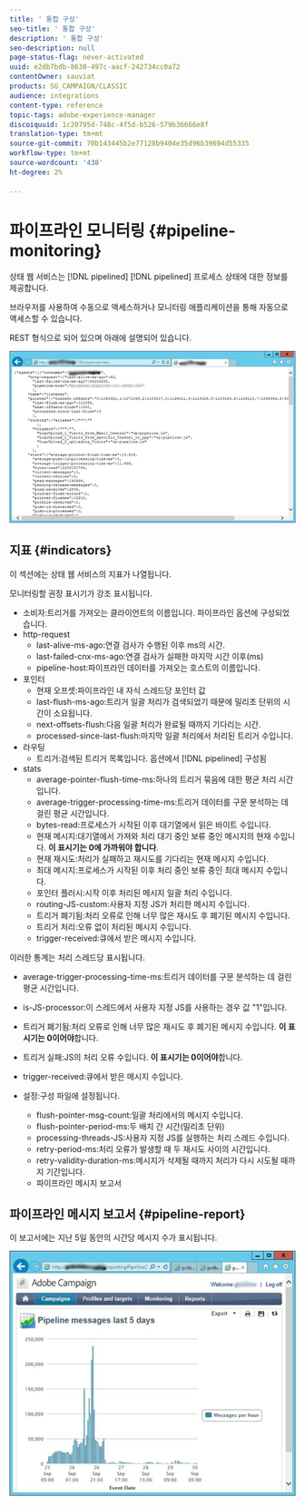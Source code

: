 ```yaml
---
title: ' 통합 구성'
seo-title: ' 통합 구성'
description: ' 통합 구성'
seo-description: null
page-status-flag: never-activated
uuid: e2db7bdb-8630-497c-aacf-242734cc0a72
contentOwner: sauviat
products: SG_CAMPAIGN/CLASSIC
audience: integrations
content-type: reference
topic-tags: adobe-experience-manager
discoiquuid: 1c20795d-748c-4f5d-b526-579b36666e8f
translation-type: tm+mt
source-git-commit: 70b143445b2e77128b9404e35d96b39694d55335
workflow-type: tm+mt
source-wordcount: '438'
ht-degree: 2%

---
```



# 파이프라인 모니터링 {#pipeline-monitoring}

상태 웹 서비스는 [!DNL pipelined] [!DNL pipelined] 프로세스 상태에 대한 정보를 제공합니다.

브라우저를 사용하여 수동으로 액세스하거나 모니터링 애플리케이션을 통해 자동으로 액세스할 수 있습니다.

REST 형식으로 되어 있으며 아래에 설명되어 있습니다.

![](assets/triggers_8.png)

## 지표 {#indicators}

이 섹션에는 상태 웹 서비스의 지표가 나열됩니다.

모니터링할 권장 표시기가 강조 표시됩니다.

* 소비자:트리거를 가져오는 클라이언트의 이름입니다. 파이프라인 옵션에 구성되었습니다.
* http-request
   * last-alive-ms-ago:연결 검사가 수행된 이후 ms의 시간.
   * last-failed-cnx-ms-ago:연결 검사가 실패한 마지막 시간 이후(ms)
   * pipeline-host:파이프라인 데이터를 가져오는 호스트의 이름입니다.
* 포인터
   * 현재 오프셋:파이프라인 내 자식 스레드당 포인터 값
   * last-flush-ms-ago:트리거 일괄 처리가 검색되었기 때문에 밀리초 단위의 시간이 소요됩니다.
   * next-offsets-flush:다음 일괄 처리가 완료될 때까지 기다리는 시간.
   * processed-since-last-flush:마지막 일괄 처리에서 처리된 트리거 수입니다.
* 라우팅
   * 트리거:검색된 트리거 목록입니다. 옵션에서 [!DNL pipelined] 구성됨
* stats
   * average-pointer-flush-time-ms:하나의 트리거 묶음에 대한 평균 처리 시간입니다.
   * average-trigger-processing-time-ms:트리거 데이터를 구문 분석하는 데 걸린 평균 시간입니다.
   * bytes-read:프로세스가 시작된 이후 대기열에서 읽은 바이트 수입니다.
   * 현재 메시지:대기열에서 가져와 처리 대기 중인 보류 중인 메시지의 현재 수입니다. **이 표시기는 0에 가까워야 합니다**.
   * 현재 재시도:처리가 실패하고 재시도를 기다리는 현재 메시지 수입니다.
   * 최대 메시지:프로세스가 시작된 이후 처리 중인 보류 중인 최대 메시지 수입니다.
   * 포인터 플러시:시작 이후 처리된 메시지 일괄 처리 수입니다.
   * routing-JS-custom:사용자 지정 JS가 처리한 메시지 수입니다.
   * 트리거 폐기됨:처리 오류로 인해 너무 많은 재시도 후 폐기된 메시지 수입니다.
   * 트리거 처리:오류 없이 처리된 메시지 수입니다.
   * trigger-received:큐에서 받은 메시지 수입니다.

이러한 통계는 처리 스레드당 표시됩니다.

* average-trigger-processing-time-ms:트리거 데이터를 구문 분석하는 데 걸린 평균 시간입니다.
* is-JS-processor:이 스레드에서 사용자 지정 JS를 사용하는 경우 값 &quot;1&quot;입니다.
* 트리거 폐기됨:처리 오류로 인해 너무 많은 재시도 후 폐기된 메시지 수입니다. **이 표시기는 0이어야**&#x200B;합니다.
* 트리거 실패:JS의 처리 오류 수입니다. **이 표시기는 0이어야**&#x200B;합니다.
* trigger-received:큐에서 받은 메시지 수입니다.

* 설정:구성 파일에 설정됩니다.
   * flush-pointer-msg-count:일괄 처리에서의 메시지 수입니다.
   * flush-pointer-period-ms:두 배치 간 시간(밀리초 단위)
   * processing-threads-JS:사용자 지정 JS를 실행하는 처리 스레드 수입니다.
   * retry-period-ms:처리 오류가 발생할 때 두 재시도 사이의 시간입니다.
   * retry-validity-duration-ms:메시지가 삭제될 때까지 처리가 다시 시도될 때까지 기간입니다.
   * 파이프라인 메시지 보고서

## 파이프라인 메시지 보고서 {#pipeline-report}

이 보고서에는 지난 5일 동안의 시간당 메시지 수가 표시됩니다.

![](assets/triggers_9.png)
